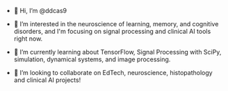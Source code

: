 - 👋 Hi, I’m @ddcas9

- 👀 I’m interested in the neuroscience of learning, memory, and cognitive disorders, and I'm focusing on signal processing and clinical AI tools right now.
- 🌱 I’m currently learning about TensorFlow, Signal Processing with SciPy, simulation, dynamical systems, and image processing.
- 💞️ I’m looking to collaborate on EdTech, neuroscience, histopathology and clinical AI projects!

<!---
ddcas9/ddcas9 is a ✨ special ✨ repository because its `README.md` (this file) appears on your GitHub profile.
You can click the Preview link to take a look at your changes.
--->
